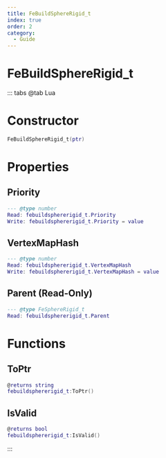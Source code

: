 ```yaml
---
title: FeBuildSphereRigid_t
index: true
order: 2
category:
  - Guide
---
```


# FeBuildSphereRigid_t

::: tabs
@tab Lua
# Constructor
```lua
FeBuildSphereRigid_t(ptr)
```
# Properties
## Priority 
```lua
--- @type number
Read: febuildsphererigid_t.Priority
Write: febuildsphererigid_t.Priority = value
```
## VertexMapHash 
```lua
--- @type number
Read: febuildsphererigid_t.VertexMapHash
Write: febuildsphererigid_t.VertexMapHash = value
```
## Parent (Read-Only)
```lua
--- @type FeSphereRigid_t
Read: febuildsphererigid_t.Parent
```
# Functions
## ToPtr
```lua
@returns string
febuildsphererigid_t:ToPtr()
```
## IsValid
```lua
@returns bool
febuildsphererigid_t:IsValid()
```

:::